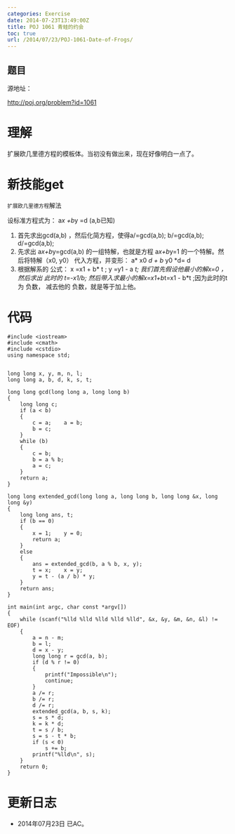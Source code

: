 ```yaml
---
categories: Exercise
date: 2014-07-23T13:49:00Z
title: POJ 1061 青蛙的约会
toc: true
url: /2014/07/23/POJ-1061-Date-of-Frogs/
---
```


## 题目
源地址：

http://poj.org/problem?id=1061

# 理解
扩展欧几里德方程的模板体。当初没有做出来，现在好像明白一点了。

<!--more-->

# 新技能get
`扩展欧几里德方程`解法
>
设标准方程式为： a*x +b*y =d   (a,b已知)
1. 首先求出gcd(a,b) ，然后化简方程，使得a/=gcd(a,b); b/=gcd(a,b); d/=gcd(a,b);
2. 先求出 a*x+b*y=gcd(a,b) 的一组特解，也就是方程 a*x+b*y=1 的一个特解。然后将特解（x0, y0） 代入方程，并变形： a* x0 *d + b* y0 *d= d
3. 根据解系的 公式： x =x1 + b* t ; y =y1 - a *t; 我们首先假设他最小的解x=0 ，然后求出 此时的 t=-x1/b; 然后带入求最小的解x=x1+b*t=x1 - b*t ;因为此时的t为 负数， 减去他的 负数，就是等于加上他。

# 代码

```
#include <iostream>
#include <cmath>
#include <cstdio>
using namespace std;


long long x, y, m, n, l;
long long a, b, d, k, s, t;

long long gcd(long long a, long long b)
{
    long long c;
    if (a < b)
    {
        c = a;    a = b;
        b = c;
    }
    while (b)
    {
        c = b;
        b = a % b;
        a = c;
    }
    return a;
}

long long extended_gcd(long long a, long long b, long long &x, long long &y)
{
    long long ans, t;
    if (b == 0)
    {
        x = 1;    y = 0;
        return a;
    }
    else
    {
        ans = extended_gcd(b, a % b, x, y);
        t = x;    x = y;
        y = t - (a / b) * y;
    }
    return ans;
}

int main(int argc, char const *argv[])
{
    while (scanf("%lld %lld %lld %lld %lld", &x, &y, &m, &n, &l) != EOF)
    {
        a = n - m;
        b = l;
        d = x - y;
        long long r = gcd(a, b);
        if (d % r != 0)
        {
            printf("Impossible\n");
            continue;
        }
        a /= r;
        b /= r;
        d /= r;
        extended_gcd(a, b, s, k);
        s = s * d;
        k = k * d;
        t = s / b;
        s = s - t * b;
        if (s < 0)
            s += b;
        printf("%lld\n", s);
    }
    return 0;
}

```

# 更新日志
- 2014年07月23日 已AC。